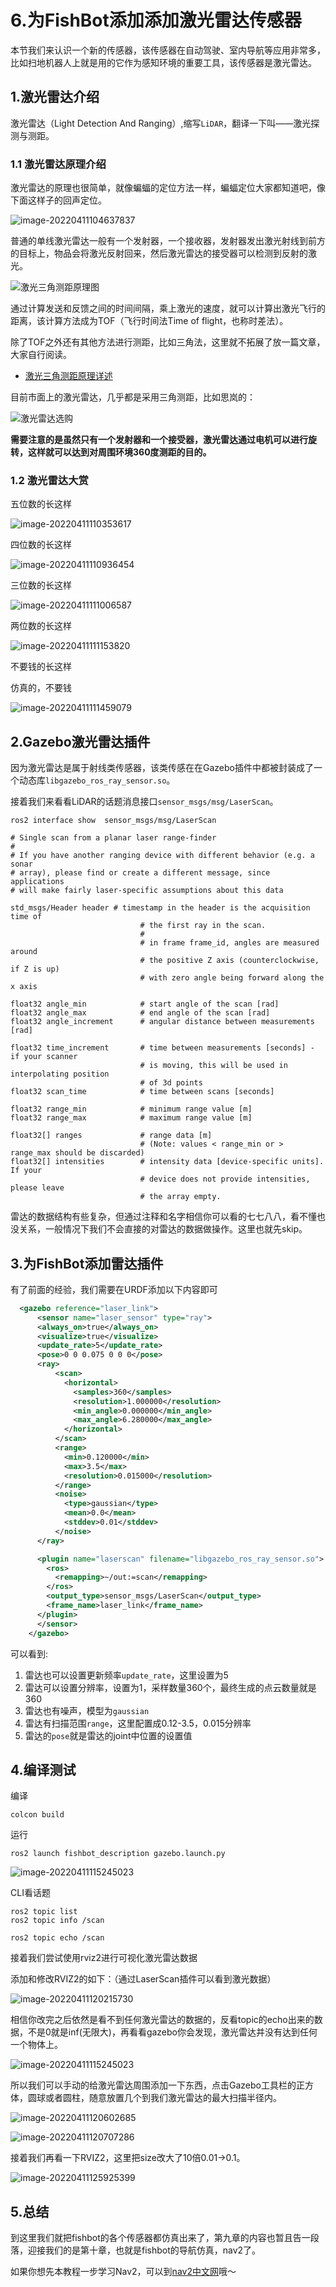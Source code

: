 # 6.为FishBot添加添加激光雷达传感器

本节我们来认识一个新的传感器，该传感器在自动驾驶、室内导航等应用非常多，比如扫地机器人上就是用的它作为感知环境的重要工具，该传感器是激光雷达。

## 1.激光雷达介绍

激光雷达（Light Detection And Ranging）,缩写`LiDAR`，翻译一下叫——激光探测与测距。

### 1.1 激光雷达原理介绍

激光雷达的原理也很简单，就像蝙蝠的定位方法一样，蝙蝠定位大家都知道吧，像下面这样子的回声定位。

![image-20220411104637837](6.Gazebo仿真插件之激光雷达/imgs/image-20220411104637837.png)

普通的单线激光雷达一般有一个发射器，一个接收器，发射器发出激光射线到前方的目标上，物品会将激光反射回来，然后激光雷达的接受器可以检测到反射的激光。

![激光三角测距原理图](6.Gazebo仿真插件之激光雷达/imgs/60c8fc45-d5a3-4d30-863a-328794b018af.jpeg)

通过计算发送和反馈之间的时间间隔，乘上激光的速度，就可以计算出激光飞行的距离，该计算方法成为TOF（飞行时间法Time of flight，也称时差法）。

除了TOF之外还有其他方法进行测距，比如三角法，这里就不拓展了放一篇文章，大家自行阅读。

- [激光三角测距原理详述](https://www.slamtec.com/cn/News/Detail/190)

目前市面上的激光雷达，几乎都是采用三角测距，比如思岚的：

![激光雷达选购](6.Gazebo仿真插件之激光雷达/imgs/467829a0-048a-4913-923c-0426107fde95.jpeg)

**需要注意的是虽然只有一个发射器和一个接受器，激光雷达通过电机可以进行旋转，这样就可以达到对周围环境360度测距的目的。**

### 1.2 激光雷达大赏

五位数的长这样

![image-20220411110353617](6.Gazebo仿真插件之激光雷达/imgs/image-20220411110353617.png)

四位数的长这样

![image-20220411110936454](6.Gazebo仿真插件之激光雷达/imgs/image-20220411110936454.png)

三位数的长这样

![image-20220411111006587](6.Gazebo仿真插件之激光雷达/imgs/image-20220411111006587.png)

两位数的长这样

![image-20220411111153820](6.Gazebo仿真插件之激光雷达/imgs/image-20220411111153820.png)

不要钱的长这样

仿真的，不要钱

![image-20220411111459079](6.Gazebo仿真插件之激光雷达/imgs/image-20220411111459079.png)

## 2.Gazebo激光雷达插件

因为激光雷达是属于射线类传感器，该类传感在在Gazebo插件中都被封装成了一个动态库`libgazebo_ros_ray_sensor.so`。

接着我们来看看LiDAR的话题消息接口`sensor_msgs/msg/LaserScan`。

```
ros2 interface show  sensor_msgs/msg/LaserScan
```

```
# Single scan from a planar laser range-finder
#
# If you have another ranging device with different behavior (e.g. a sonar
# array), please find or create a different message, since applications
# will make fairly laser-specific assumptions about this data

std_msgs/Header header # timestamp in the header is the acquisition time of
                             # the first ray in the scan.
                             #
                             # in frame frame_id, angles are measured around
                             # the positive Z axis (counterclockwise, if Z is up)
                             # with zero angle being forward along the x axis

float32 angle_min            # start angle of the scan [rad]
float32 angle_max            # end angle of the scan [rad]
float32 angle_increment      # angular distance between measurements [rad]

float32 time_increment       # time between measurements [seconds] - if your scanner
                             # is moving, this will be used in interpolating position
                             # of 3d points
float32 scan_time            # time between scans [seconds]

float32 range_min            # minimum range value [m]
float32 range_max            # maximum range value [m]

float32[] ranges             # range data [m]
                             # (Note: values < range_min or > range_max should be discarded)
float32[] intensities        # intensity data [device-specific units].  If your
                             # device does not provide intensities, please leave
                             # the array empty.
```

雷达的数据结构有些复杂，但通过注释和名字相信你可以看的七七八八，看不懂也没关系，一般情况下我们不会直接的对雷达的数据做操作。这里也就先skip。

## 3.为FishBot添加雷达插件

有了前面的经验，我们需要在URDF添加以下内容即可

```xml
  <gazebo reference="laser_link">
      <sensor name="laser_sensor" type="ray">
      <always_on>true</always_on>
      <visualize>true</visualize>
      <update_rate>5</update_rate>
      <pose>0 0 0.075 0 0 0</pose>
      <ray>
          <scan>
            <horizontal>
              <samples>360</samples>
              <resolution>1.000000</resolution>
              <min_angle>0.000000</min_angle>
              <max_angle>6.280000</max_angle>
            </horizontal>
          </scan>
          <range>
            <min>0.120000</min>
            <max>3.5</max>
            <resolution>0.015000</resolution>
          </range>
          <noise>
            <type>gaussian</type>
            <mean>0.0</mean>
            <stddev>0.01</stddev>
          </noise>
      </ray>

      <plugin name="laserscan" filename="libgazebo_ros_ray_sensor.so">
        <ros>
          <remapping>~/out:=scan</remapping>
        </ros>
        <output_type>sensor_msgs/LaserScan</output_type>
        <frame_name>laser_link</frame_name>
      </plugin>
      </sensor>
    </gazebo>
```

可以看到:

1. 雷达也可以设置更新频率`update_rate`，这里设置为5
2. 雷达可以设置分辨率，设置为1，采样数量360个，最终生成的点云数量就是360
3. 雷达也有噪声，模型为`gaussian`
4. 雷达有扫描范围`range`，这里配置成0.12-3.5，0.015分辨率
5. 雷达的`pose`就是雷达的joint中位置的设置值

## 4.编译测试


编译

```shell
colcon build
```

运行

```
ros2 launch fishbot_description gazebo.launch.py
```

![image-20220411115245023](6.Gazebo仿真插件之激光雷达/imgs/image-20220411115245023.png)

CLI看话题

```
ros2 topic list
ros2 topic info /scan
```

```
ros2 topic echo /scan
```

接着我们尝试使用rviz2进行可视化激光雷达数据

添加和修改RVIZ2的如下：（通过LaserScan插件可以看到激光数据）

![image-20220411120215730](6.Gazebo仿真插件之激光雷达/imgs/image-20220411120215730.png)

相信你改完之后依然是看不到任何激光雷达的数据的，反看topic的echo出来的数据，不是0就是inf(无限大)，再看看gazebo你会发现，激光雷达并没有达到任何一个物体上。

![image-20220411115245023](6.Gazebo仿真插件之激光雷达/imgs/image-20220411115245023.png)

所以我们可以手动的给激光雷达周围添加一下东西，点击Gazebo工具栏的正方体，圆球或者圆柱，随意放置几个到我们激光雷达的最大扫描半径内。

![image-20220411120602685](6.Gazebo仿真插件之激光雷达/imgs/image-20220411120602685.png)

![image-20220411120707286](6.Gazebo仿真插件之激光雷达/imgs/image-20220411120707286.png)

接着我们再看一下RVIZ2，这里把size改大了10倍0.01->0.1。

![image-20220411125925399](6.Gazebo仿真插件之激光雷达/imgs/image-20220411125925399.png)

## 5.总结

到这里我们就把fishbot的各个传感器都仿真出来了，第九章的内容也暂且告一段落，迎接我们的是第十章，也就是fishbot的导航仿真，nav2了。

如果你想先本教程一步学习Nav2，可以到[nav2中文网](http://dev.nav2.fishros.com/)哦～

